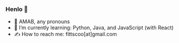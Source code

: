 ### Henlo 🐣

- 🍵 AMAB, any pronouns
- 🧠 I’m currently learning: Python, Java, and JavaScript (with React)
- ✍️ How to reach me: fittscoo[at]gmail.com
